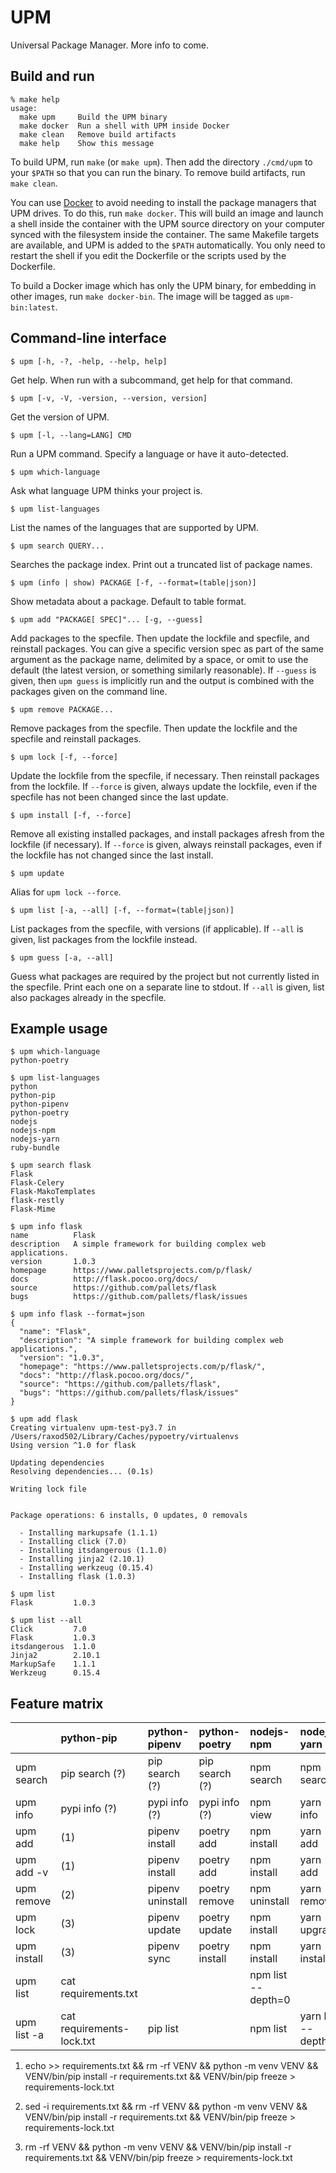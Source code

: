 # UPM

Universal Package Manager. More info to come.

## Build and run

    % make help
    usage:
      make upm     Build the UPM binary
      make docker  Run a shell with UPM inside Docker
      make clean   Remove build artifacts
      make help    Show this message

To build UPM, run `make` (or `make upm`). Then add the directory
`./cmd/upm` to your `$PATH` so that you can run the binary. To remove
build artifacts, run `make clean`.

You can use [Docker](https://www.docker.com/) to avoid needing to
install the package managers that UPM drives. To do this, run `make
docker`. This will build an image and launch a shell inside the
container with the UPM source directory on your computer synced with
the filesystem inside the container. The same Makefile targets are
available, and UPM is added to the `$PATH` automatically. You only
need to restart the shell if you edit the Dockerfile or the scripts
used by the Dockerfile.

To build a Docker image which has only the UPM binary, for embedding
in other images, run `make docker-bin`. The image will be tagged as
`upm-bin:latest`.

## Command-line interface

    $ upm [-h, -?, -help, --help, help]

Get help. When run with a subcommand, get help for that command.

    $ upm [-v, -V, -version, --version, version]

Get the version of UPM.

    $ upm [-l, --lang=LANG] CMD

Run a UPM command. Specify a language or have it auto-detected.

    $ upm which-language

Ask what language UPM thinks your project is.

    $ upm list-languages

List the names of the languages that are supported by UPM.

    $ upm search QUERY...

Searches the package index. Print out a truncated list of package
names.

    $ upm (info | show) PACKAGE [-f, --format=(table|json)]

Show metadata about a package. Default to table format.

    $ upm add "PACKAGE[ SPEC]"... [-g, --guess]

Add packages to the specfile. Then update the lockfile and specfile,
and reinstall packages. You can give a specific version spec as part
of the same argument as the package name, delimited by a space, or
omit to use the default (the latest version, or something similarly
reasonable). If `--guess` is given, then `upm guess` is implicitly run
and the output is combined with the packages given on the command
line.

    $ upm remove PACKAGE...

Remove packages from the specfile. Then update the lockfile and the
specfile and reinstall packages.

    $ upm lock [-f, --force]

Update the lockfile from the specfile, if necessary. Then reinstall
packages from the lockfile. If `--force` is given, always update the
lockfile, even if the specfile has not been changed since the last
update.

    $ upm install [-f, --force]

Remove all existing installed packages, and install packages afresh
from the lockfile (if necessary). If `--force` is given, always
reinstall packages, even if the lockfile has not changed since the
last install.

    $ upm update

Alias for `upm lock --force`.

    $ upm list [-a, --all] [-f, --format=(table|json)]

List packages from the specfile, with versions (if applicable). If
`--all` is given, list packages from the lockfile instead.

    $ upm guess [-a, --all]

Guess what packages are required by the project but not currently
listed in the specfile. Print each one on a separate line to stdout.
If `--all` is given, list also packages already in the specfile.

## Example usage

    $ upm which-language
    python-poetry

    $ upm list-languages
    python
    python-pip
    python-pipenv
    python-poetry
    nodejs
    nodejs-npm
    nodejs-yarn
    ruby-bundle

    $ upm search flask
    Flask
    Flask-Celery
    Flask-MakoTemplates
    flask-restly
    Flask-Mime

    $ upm info flask
    name          Flask
    description   A simple framework for building complex web applications.
    version       1.0.3
    homepage      https://www.palletsprojects.com/p/flask/
    docs          http://flask.pocoo.org/docs/
    source        https://github.com/pallets/flask
    bugs          https://github.com/pallets/flask/issues

    $ upm info flask --format=json
    {
      "name": "Flask",
      "description": "A simple framework for building complex web applications.",
      "version": "1.0.3",
      "homepage": "https://www.palletsprojects.com/p/flask/",
      "docs": "http://flask.pocoo.org/docs/",
      "source": "https://github.com/pallets/flask",
      "bugs": "https://github.com/pallets/flask/issues"
    }

    $ upm add flask
    Creating virtualenv upm-test-py3.7 in /Users/raxod502/Library/Caches/pypoetry/virtualenvs
    Using version ^1.0 for flask

    Updating dependencies
    Resolving dependencies... (0.1s)

    Writing lock file


    Package operations: 6 installs, 0 updates, 0 removals

      - Installing markupsafe (1.1.1)
      - Installing click (7.0)
      - Installing itsdangerous (1.1.0)
      - Installing jinja2 (2.10.1)
      - Installing werkzeug (0.15.4)
      - Installing flask (1.0.3)

    $ upm list
    Flask         1.0.3

    $ upm list --all
    Click         7.0
    Flask         1.0.3
    itsdangerous  1.1.0
    Jinja2        2.10.1
    MarkupSafe    1.1.1
    Werkzeug      0.15.4

## Feature matrix

|             | python-pip                | python-pipenv    | python-poetry  | nodejs-npm         | nodejs-yarn         | ruby-bundle    |
|-------------|:--------------------------|:-----------------|:---------------|:-------------------|:--------------------|:---------------|
| upm search  | pip search (?)            | pip search (?)   | pip search (?) | npm search         | npm search          | gem search     |
| upm info    | pypi info (?)             | pypi info (?)    | pypi info (?)  | npm view           | yarn info           | gem info -r    |
| upm add     | (1)                       | pipenv install   | poetry add     | npm install        | yarn add            | bundle add     |
| upm add -v  | (1)                       | pipenv install   | poetry add     | npm install        | yarn add            | bundle add     |
| upm remove  | (2)                       | pipenv uninstall | poetry remove  | npm uninstall      | yarn remove         | bundle remove  |
| upm lock    | (3)                       | pipenv update    | poetry update  | npm install        | yarn upgrade        | bundle update  |
| upm install | (3)                       | pipenv sync      | poetry install | npm install        | yarn install        | bundle install |
| upm list    | cat requirements.txt      |                  |                | npm list --depth=0 |                     |                |
| upm list -a | cat requirements-lock.txt | pip list         |                | npm list           | yarn list --depth=0 | bunder list    |

1. echo >> requirements.txt &&
   rm -rf VENV &&
   python -m venv VENV &&
   VENV/bin/pip install -r requirements.txt &&
   VENV/bin/pip freeze > requirements-lock.txt

2. sed -i requirements.txt &&
   rm -rf VENV &&
   python -m venv VENV &&
   VENV/bin/pip install -r requirements.txt &&
   VENV/bin/pip freeze > requirements-lock.txt

3. rm -rf VENV &&
   python -m venv VENV &&
   VENV/bin/pip install -r requirements.txt &&
   VENV/bin/pip freeze > requirements-lock.txt

<!-- Local Variables: -->
<!-- truncate-lines: t -->
<!-- End: -->

